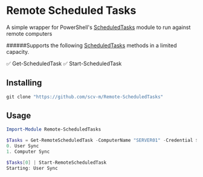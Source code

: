 # Remote Scheduled Tasks

A simple wrapper for PowerShell's [ScheduledTasks](https://docs.microsoft.com/en-us/powershell/module/scheduledtasks/?view=win10-ps) module to run against remote computers

######Supports the following [ScheduledTasks](https://docs.microsoft.com/en-us/powershell/module/scheduledtasks/?view=win10-ps) methods in a limited capacity.

✅ Get-ScheduledTask
✅ Start-ScheduledTask

## Installing

```powershell
git clone "https://github.com/scv-m/Remote-ScheduledTasks"
```

## Usage

```powershell
Import-Module Remote-ScheduledTasks

$Tasks = Get-RemoteScheduledTask -ComputerName "SERVER01" -Credential $(Get-Credential)
0. User Sync
1. Computer Sync

$Tasks[0] | Start-RemoteScheduledTask
Starting: User Sync
```
